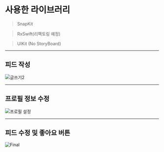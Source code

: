   
  # 사용한 라이브러리
  
  > SnapKit
  
  > RxSwift(리팩토링 예정)
  
  > UIKit (No StoryBoard)
  
---
  
  
## 피드 작성
  
![글쓰기2](https://user-images.githubusercontent.com/97531269/160947716-957b2884-457c-4585-a4f4-dcdbd0310b5f.gif)
  

  ---
  
## 프로필 정보 수정

![프로필 설정](https://user-images.githubusercontent.com/97531269/160948022-369ee3c2-2e5c-491b-8f7b-47ad2b025560.gif)

---
  
## 피드 수정 및 좋아요 버튼

![Final](https://user-images.githubusercontent.com/97531269/160948195-93ef01cc-48d4-446b-a1b7-f064f3909354.gif)

</div>
